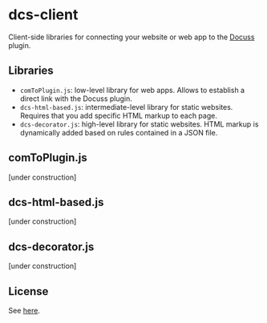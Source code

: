 # dcs-client

Client-side libraries for connecting your website or web app to the
[Docuss](https://github.com/sylque/docuss) plugin.

## Libraries

- `comToPlugin.js`: low-level library for web apps. Allows to establish a direct
  link with the Docuss plugin.
- `dcs-html-based.js`: intermediate-level library for static websites. Requires
  that you add specific HTML markup to each page.
- `dcs-decorator.js`: high-level library for static websites. HTML markup is
  dynamically added based on rules contained in a JSON file.

## comToPlugin.js

[under construction]

## dcs-html-based.js

[under construction]

## dcs-decorator.js

[under construction]

## License

See [here](https://github.com/sylque/docuss#license).
